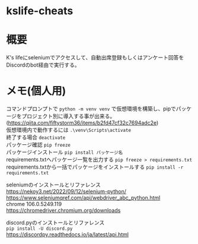 # kslife-cheats

# 概要  
K's lifeにseleniumでアクセスして、自動出席登録もしくはアンケート回答をDiscordのbot経由で実行する。  
  
# メモ(個人用)  
コマンドプロンプトで ```python -m venv venv``` で仮想環境を構築し、pipでパッケージをプロジェクト別に導入する事が出来る。(https://qiita.com/fiftystorm36/items/b2fd47cf32c7694adc2e)  
仮想環境内で動作するには ```.\venv\Scripts\activate```  
終了する場合 ```deactivate```  
パッケージ確認 ```pip freeze```  
パッケージインストール ```pip install パッケージ名```  
requirements.txtへパッケージ一覧を出力する ```pip freeze > requirements.txt```  
requirements.txtから一括でパッケージをインストールする ```pip install -r requirements.txt```  
  
seleniumのインストールとリファレンス  
https://nekoy3.net/2022/09/12/selenium-python/  
https://www.seleniumqref.com/api/webdriver_abc_python.html  
chrome 106.0.5249.119  
https://chromedriver.chromium.org/downloads  
  
discord.pyのインストールとリファレンス  
```pip install -U discord.py```  
https://discordpy.readthedocs.io/ja/latest/api.html  